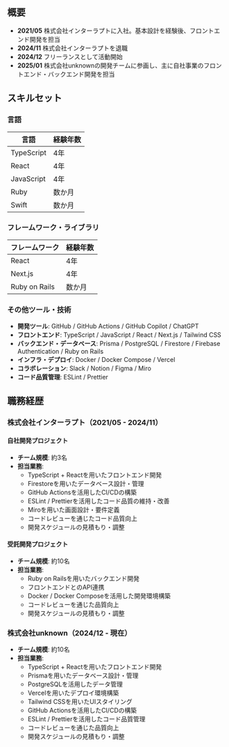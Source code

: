 ## 概要

- **2021/05** 株式会社インターラプトに入社。基本設計を経験後、フロントエンド開発を担当
- **2024/11** 株式会社インターラプトを退職
- **2024/12** フリーランスとして活動開始
- **2025/01** 株式会社unknownの開発チームに参画し、主に自社事業のフロントエンド・バックエンド開発を担当

## スキルセット

### 言語

| 言語         | 経験年数 |
|-------------|--------|
| TypeScript  | 4年    |
| React       | 4年    |
| JavaScript  | 4年    |
| Ruby        | 数か月 |
| Swift       | 数か月 |

### フレームワーク・ライブラリ

| フレームワーク | 経験年数 |
|--------------|--------|
| React        | 4年    |
| Next.js      | 4年    |
| Ruby on Rails | 数か月 |

### その他ツール・技術

- **開発ツール**: GitHub / GitHub Actions / GitHub Copilot / ChatGPT
- **フロントエンド**: TypeScript / JavaScript / React / Next.js / Tailwind CSS
- **バックエンド・データベース**: Prisma / PostgreSQL / Firestore / Firebase Authentication / Ruby on Rails
- **インフラ・デプロイ**: Docker / Docker Compose / Vercel
- **コラボレーション**: Slack / Notion / Figma / Miro
- **コード品質管理**: ESLint / Prettier

## 職務経歴

### 株式会社インターラプト（2021/05 - 2024/11）

#### 自社開発プロジェクト

- **チーム規模**: 約3名
- **担当業務**:
  - TypeScript + Reactを用いたフロントエンド開発
  - Firestoreを用いたデータベース設計・管理
  - GitHub Actionsを活用したCI/CDの構築
  - ESLint / Prettierを活用したコード品質の維持・改善
  - Miroを用いた画面設計・要件定義
  - コードレビューを通じたコード品質向上
  - 開発スケジュールの見積もり・調整

#### 受託開発プロジェクト

- **チーム規模**: 約10名
- **担当業務**:
  - Ruby on Railsを用いたバックエンド開発
  - フロントエンドとのAPI連携
  - Docker / Docker Composeを活用した開発環境構築
  - コードレビューを通じた品質向上
  - 開発スケジュールの見積もり・調整

### 株式会社unknown（2024/12 - 現在）

- **チーム規模**: 約10名
- **担当業務**:
  - TypeScript + Reactを用いたフロントエンド開発
  - Prismaを用いたデータベース設計・管理
  - PostgreSQLを活用したデータ管理
  - Vercelを用いたデプロイ環境構築
  - Tailwind CSSを用いたUIスタイリング
  - GitHub Actionsを活用したCI/CDの構築
  - ESLint / Prettierを活用したコード品質管理
  - コードレビューを通じた品質向上
  - 開発スケジュールの見積もり・調整
